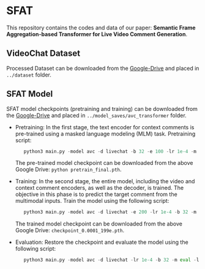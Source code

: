 # SFAT
This repository contains the codes and data of our paper: **Semantic Frame Aggregation-based Transformer for Live Video Comment Generation**.

## VideoChat Dataset
Processed Dataset can be downloaded from the [Google-Drive](https://drive.google.com/drive/folders/1CJHMAt-_uSTOydhYLrH-I0NuaW0vf2KV?usp=sharing) and placed in `../dataset` folder.

## SFAT Model
SFAT model checkpoints (pretraining and training) can be downloaded from the [Google-Drive](https://drive.google.com/drive/folders/1MSe3_0LYnE_-XVBmke87uiQVhEtJvx_J?usp=sharing) and placed in `../model_saves/avc_transformer` folder.

- Pretraining: In the first stage, the text encoder for context comments is pre-trained using a masked language modeling (MLM) task. Pretraining script:
  ```python
     python3 main.py -model avc -d livechat -b 32 -e 100 -lr 1e-4 -m pretrain
  ```
   The pre-trained model checkpoint can be downloaded from the above Google Drive: `python pretrain_final.pth`.

- Training: In the second stage, the entire model, including the video and context comment encoders, as well as the decoder, is trained. The objective in this phase is to predict the target comment from the multimodal inputs. Train the model using the following script: 
  ```python
     python3 main.py -model avc -d livechat -e 200 -lr 1e-4 -b 32 -m train -l pretrain_final.pth
  ```
  
  The trained model checkpoint can be downloaded from the above Google Drive: `checkpoint_0.0001_199e.pth`.
  
- Evaluation: Restore the checkpoint and evaluate the model using the following script:
  ```python
     python3 main.py -model avc -d livechat -lr 1e-4 -b 32 -m eval -l checkpoint_0.0001_199e.pth
  ```
  
